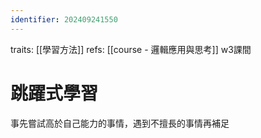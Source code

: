 ```yaml
---
identifier: 202409241550
---
```

traits: [[學習方法]]
refs: [[course - 邏輯應用與思考]] w3課間
# 跳躍式學習
事先嘗試高於自己能力的事情，遇到不擅長的事情再補足